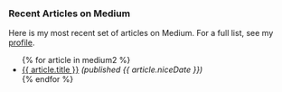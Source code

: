 <!--
Nicer date!
-->

<h3>Recent Articles on Medium</h3>

Here is my most recent set of articles on Medium. For a full list, 
see my [profile](https://medium.com/@cfjedimaster).

<ul>
{% for article in medium2 %}
<li><a href="{{ article.link }}">{{ article.title }}</a> <i>(published {{ article.niceDate }})</i></li>
{% endfor %}
</ul>